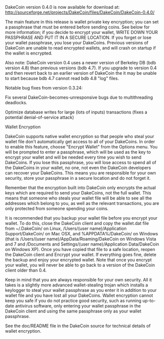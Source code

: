 DakeCoin version 0.4.0 is now available for download at:
http://sourceforge.net/projects/DakeCoin/files/DakeCoin/DakeCoin-0.4.0/

The main feature in this release is wallet private key encryption;
you can set a passphrase that must be entered before sending coins.
See below for more information; if you decide to encrypt your wallet,
WRITE DOWN YOUR PASSPHRASE AND PUT IT IN A SECURE LOCATION. If you
forget or lose your wallet passphrase, you lose your DakeCoins.
Previous versions of DakeCoin are unable to read encrypted wallets,
and will crash on startup if the wallet is encrypted.

Also note: DakeCoin version 0.4 uses a newer version of Berkeley DB
(bdb version 4.8) than previous versions (bdb 4.7). If you upgrade
to version 0.4 and then revert back to an earlier version of DakeCoin
the it may be unable to start because bdb 4.7 cannot read bdb 4.8
"log" files.


Notable bug fixes from version 0.3.24:

Fix several DakeCoin-becomes-unresponsive bugs due to multithreading
deadlocks.

Optimize database writes for large (lots of inputs) transactions
(fixes a potential denial-of-service attack)


Wallet Encryption

DakeCoin supports native wallet encryption so that people who steal your
wallet file don't automatically get access to all of your DakeCoins.
In order to enable this feature, choose "Encrypt Wallet" from the
Options menu.  You will be prompted to enter a passphrase, which
will be used as the key to encrypt your wallet and will be needed
every time you wish to send DakeCoins.  If you lose this passphrase,
you will lose access to spend all of the DakeCoins in your wallet,
no one, not even the DakeCoin developers can recover your DakeCoins.
This means you are responsible for your own security, store your
passphrase in a secure location and do not forget it.

Remember that the encryption built into DakeCoin only encrypts the
actual keys which are required to send your DakeCoins, not the full
wallet.  This means that someone who steals your wallet file will
be able to see all the addresses which belong to you, as well as the
relevant transactions, you are only protected from someone spending
your coins.

It is recommended that you backup your wallet file before you
encrypt your wallet.  To do this, close the DakeCoin client and
copy the wallet.dat file from ~/.DakeCoin/ on Linux, /Users/(user
name)/Application Support/DakeCoin/ on Mac OSX, and %APPDATA%/DakeCoin/
on Windows (that is /Users/(user name)/AppData/Roaming/DakeCoin on
Windows Vista and 7 and /Documents and Settings/(user name)/Application
Data/DakeCoin on Windows XP).  Once you have copied that file to a
safe location, reopen the DakeCoin client and Encrypt your wallet.
If everything goes fine, delete the backup and enjoy your encrypted
wallet.  Note that once you encrypt your wallet, you will never be
able to go back to a version of the DakeCoin client older than 0.4.

Keep in mind that you are always responsible for your own security.
All it takes is a slightly more advanced wallet-stealing trojan which
installs a keylogger to steal your wallet passphrase as you enter it
in addition to your wallet file and you have lost all your DakeCoins.
Wallet encryption cannot keep you safe if you do not practice
good security, such as running up-to-date antivirus software, only
entering your wallet passphrase in the DakeCoin client and using the
same passphrase only as your wallet passphrase.

See the doc/README file in the DakeCoin source for technical details
of wallet encryption.
